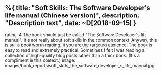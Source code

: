 %{
  title: "Soft Skills: The Software Developer's life manual (Chinese version)",
  description: "Description text",
  date: ~D[2018-09-15]
}
---

rating: 4
The book should just be called "The Software Developer's life manual". It's not really about soft skills in the common context. Anyway, this is still a book worth reading, if you are the targeted audience. The book is easy to read and extremely practical. Sometimes I felt I was reading a collection of high-quality blog posts rather than a thick book. (It's a compliment in this context.)
image: images/book_reports/soft_skills_the_software_developer_s_life_manual.jpg
